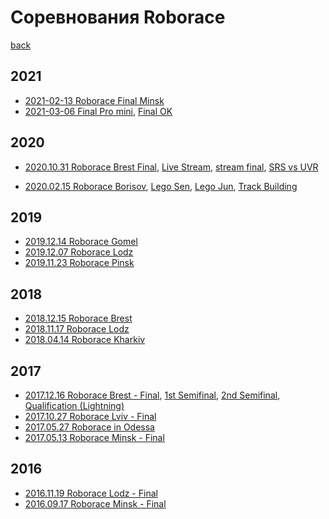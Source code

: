 # Соревнования Roborace
[back](./)

## 2021
* [2021-02-13 Roborace Final Minsk](https://www.youtube.com/watch?v=fB58Myiy344)
* [2021-03-06 Final Pro mini](https://www.youtube.com/watch?v=Q9o-uvLZ8Nc), [Final OK](https://www.youtube.com/watch?v=UHKfOgnF7AA)

## 2020
* [2020.10.31 Roborace Brest Final](https://www.youtube.com/watch?v=iTbB_jcHXXg),
[Live Stream](https://www.youtube.com/watch?v=ZgFv9elh2d0),
[stream final](https://www.youtube.com/watch?v=DAevEQgBrkc),
[SRS vs UVR](https://www.youtube.com/watch?v=ERztN5SiTFA)



* [2020.02.15 Roborace Borisov](https://www.youtube.com/watch?v=u-kj72RgmFg),
[Lego Sen](https://www.youtube.com/watch?v=8txHea-yOIo),
[Lego Jun](https://www.youtube.com/watch?v=sSK9D4gy-xo),
[Track Building](https://www.youtube.com/watch?v=MYv55_yqunU)


## 2019
* [2019.12.14 Roborace Gomel](https://www.youtube.com/watch?v=La3aGpAmL6k)
* [2019.12.07 Roborace Lodz](https://www.youtube.com/watch?v=MNXc0Rt2fFg)
* [2019.11.23 Roborace Pinsk](https://www.youtube.com/watch?v=9G0IUMKUTZA)

## 2018
* [2018.12.15 Roborace Brest](https://www.youtube.com/watch?v=RdqlcBFY0_o)
* [2018.11.17 Roborace Lodz](https://www.youtube.com/watch?v=9rG4LpmjQ2Y)
* [2018.04.14 Roborace Kharkiv](https://www.youtube.com/playlist?list=PLP-dZvj53bl99Z8OhVjGYWTqcEjwS9KhC)

## 2017
* [2017.12.16 Roborace Brest - Final](https://www.youtube.com/watch?v=qxQjyefcZLk),
[1st Semifinal](https://www.youtube.com/watch?v=_-QPGzcMx8I),
[2nd Semifinal](https://www.youtube.com/watch?v=vL0uEYWCCm0),
[Qualification (Lightning)](https://www.youtube.com/watch?v=qHxls-PQzGk)
* [2017.10.27 Roborace Lviv - Final](https://www.youtube.com/watch?v=CQYVyRDg1t4)
* [2017.05.27 Roborace in Odessa](https://www.youtube.com/watch?v=oeiFfief-SE)
* [2017.05.13 Roborace Minsk - Final](https://www.youtube.com/watch?v=p4TA3dqyDOE)

## 2016
* [2016.11.19 Roborace Lodz - Final](https://www.youtube.com/watch?v=AVTrLPimuZ8)
* [2016.09.17 Roborace Minsk - Final](https://www.youtube.com/watch?v=FEcny0drUco)
